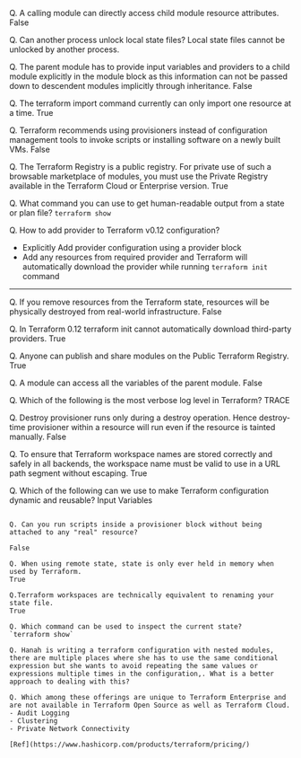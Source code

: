 Q. A calling module can directly access child module resource attributes.
False

Q. Can another process unlock local state files?
Local state files cannot be unlocked by another process.

Q. The parent module has to provide input variables and providers to a child module explicitly in the module block as this information can not be passed down to descendent modules implicitly through inheritance.
False

Q. The terraform import command currently can only import one resource at a time.
True

Q. Terraform recommends using provisioners instead of configuration management tools to invoke scripts or installing software on a newly built VMs.
False

Q. The Terraform Registry is a public registry. For private use of such a browsable marketplace of modules, you must use the Private Registry available in the Terraform Cloud or Enterprise version.
True

Q. What command you can use to get human-readable output from a state or plan file?
`terraform show`

Q. How to add provider to Terraform v0.12 configuration?
- Explicitly Add provider configuration using a provider block
- Add any resources from required provider and Terraform will automatically download the provider while running `terraform init` command

---
Q. If you remove resources from the Terraform state, resources will be physically destroyed from real-world infrastructure.
False

Q. In Terraform 0.12  terraform init cannot automatically download third-party providers.
True

Q. Anyone can publish and share modules on the Public Terraform Registry.
True

Q. A module can access all the variables of the parent module.
False

Q. Which of the following is the most verbose log level in Terraform?
TRACE

Q. Destroy provisioner runs only during a destroy operation. Hence destroy-time provisioner within a resource will run even if the resource is tainted manually.
False

Q. To ensure that Terraform workspace names are stored correctly and safely in all backends, the workspace name must be valid to use in a URL path segment without escaping.
True

Q. Which of the following can we use to make Terraform configuration dynamic and reusable?
Input Variables
```

Q. Can you run scripts inside a provisioner block without being attached to any "real" resource?

False

Q. When using remote state, state is only ever held in memory when used by Terraform.
True

Q.Terraform workspaces are technically equivalent to renaming your state file.
True

Q. Which command can be used to inspect the current state?
`terraform show`

Q. Hanah is writing a terraform configuration with nested modules, there are multiple places where she has to use the same conditional expression but she wants to avoid repeating the same values or expressions multiple times in the configuration,. What is a better approach to dealing with this?

Q. Which among these offerings are unique to Terraform Enterprise and are not available in Terraform Open Source as well as Terraform Cloud.
- Audit Logging
- Clustering
- Private Network Connectivity

[Ref](https://www.hashicorp.com/products/terraform/pricing/)
